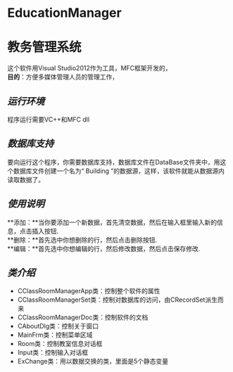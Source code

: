 ﻿# EducationManager

教务管理系统
=========================
这个软件用Visual Studio2012作为工具，MFC框架开发的，  
**目的**：方便多媒体管理人员的管理工作，


*运行环境*
-----------------------------------------
程序运行需要VC++和MFC dll


*数据库支持*
-----------------------------------------
要向运行这个程序，你需要数据库支持，数据库文件在DataBase文件夹中，用这个数据库文件创建一个名为“ Building ”的数据源，这样，该软件就能从数据源内读取数据了。


*使用说明*
-----------------------------------------
**添加：**当你要添加一个新数据，首先清空数据，然后在输入框里输入新的信息，点击插入按钮.  
**删除：**首先选中你想删除的行，然后点击删除按钮.  
**编辑：**首先选中你想编辑的行，然后修改数据，然后点击保存修改.  

*类介绍*
-----------------------------------------
  * CClassRoomManagerApp类：控制整个软件的属性  
  * CClassRoomManagerSet类：控制对数据库的访问，由CRecordSet派生而来  
  * CClassRoomManagerDoc类：控制软件的文档  
  * CAboutDlg类：控制关于窗口  
  * MainFrm类：控制菜单区域  
  * Room类：控制教室信息对话框  
  * Input类：控制输入对话框  
  * ExChange类：用以数据交换的类，里面是5个静态变量  

